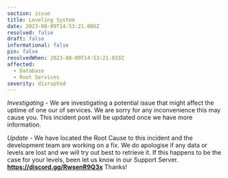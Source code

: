 ```yaml
---
section: issue
title: Leveling System
date: 2023-08-09T14:53:21.006Z
resolved: false
draft: false
informational: false
pin: false
resolvedWhen: 2023-08-09T14:53:21.033Z
affected:
  - Database
  - Root Services
severity: disrupted
---
```

*Investigating* - We are investigating a potential issue that might affect the uptime of one our of services. We are sorry for any inconvenience this may cause you. This incident post will be updated once we have more information.

*﻿Update* - We have located the Root Cause to this incident and the development team are working on a fix. We do apologise if any data or levels are lost and we will try out best to retrieve it. If this happens to be the case for your levels, been let us know in our Support Server. __https://discord.gg/RwsenR9Q3x__ Thanks!
